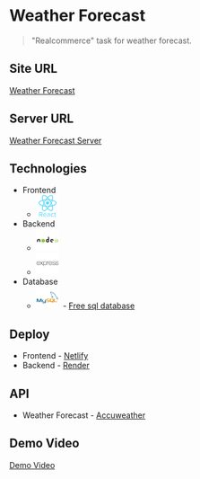 # Weather Forecast

> "Realcommerce" task for weather forecast.

## Site URL

[Weather Forecast](https://realcommerce-task.netlify.app/)

## Server URL

[Weather Forecast Server](https://oziv-oz-ziv-15-01-2023-fullstack.onrender.com/)

## Technologies

- Frontend
    - <img src="https://github.com/devicons/devicon/blob/master/icons/react/react-original-wordmark.svg" title="React" alt="React" width="40" height="40"/>&nbsp;
- Backend
  - <img src="https://github.com/devicons/devicon/blob/master/icons/nodejs/nodejs-original-wordmark.svg" title="NodeJS" alt="NodeJS" width="40" height="40"/>&nbsp;
  - <img src="https://github.com/devicons/devicon/blob/master/icons/express/express-original-wordmark.svg" title="express" alt="express" width="40" height="40"/>&nbsp;
- Database
  - <img src="https://github.com/devicons/devicon/blob/master/icons/mysql/mysql-original-wordmark.svg" title="mysql" alt="mysql" width="40" height="40"/>&nbsp; - [Free sql database](https://www.freesqldatabase.com/)

## Deploy

- Frontend - [Netlify](https://www.netlify.com/)
- Backend - [Render](https://render.com/)

## API

- Weather Forecast - [Accuweather](https://developer.accuweather.com/)

## Demo Video

[Demo Video](https://user-images.githubusercontent.com/89987476/212958525-ef9198e7-a1ec-4c11-ac98-552cc8ef2250.webm)